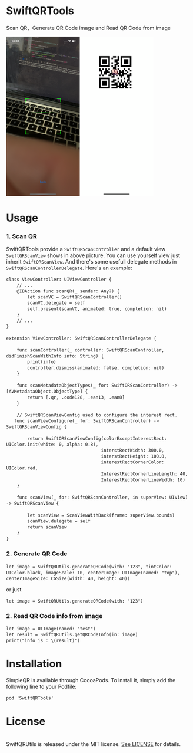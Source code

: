 # SwiftQRTools
Scan QR、Generate QR Code image and Read QR Code from image

<img src="https://raw.githubusercontent.com/archerLj/SwiftQRTools/master/pics/scanPage.PNG" width= "200"/><img src="https://raw.githubusercontent.com/archerLj/SwiftQRTools/master/pics/qrPage.PNG" width= "200"/>

# Usage
### 1. Scan QR
SwiftQRTools provide a `SwiftQRScanController` and a default view `SwiftQRScanView` shows in above picture. You can use yourself view just inherit `SwiftQRScanView`. And there's some usefull delegate methods in `SwiftQRScanControllerDelegate`. Here's an example:
```
class ViewController: UIViewController {
    // ...
    @IBAction func scanQR(_ sender: Any?) {
        let scanVC = SwiftQRScanController()
        scanVC.delegate = self
        self.present(scanVC, animated: true, completion: nil)
    }
    // ...
}

extension ViewController: SwiftQRScanControllerDelegate {
    
    func scanController(_ controller: SwiftQRScanController, didFinishScanWithInfo info: String) {
        print(info)
        controller.dismiss(animated: false, completion: nil)
    }
    
    func scanMetadataObjectTypes(_ for: SwiftQRScanController) -> [AVMetadataObject.ObjectType] {
        return [.qr, .code128, .ean13, .ean8]
    }
    
    // SwiftQRScanViewConfig used to configure the interest rect.
   func scanViewConfigure(_ for: SwiftQRScanController) -> SwiftQRScanViewConfig {
        
        return SwiftQRScanViewConfig(colorExceptInterestRect: UIColor.init(white: 0, alpha: 0.8),
                                    interstRectWidth: 300.0,
                                    interstRectHeight: 100.0,
                                    interestRectCornerColor: UIColor.red,
                                    InterestRectCornerLineLength: 40,
                                    InterestRectCornerLineWidth: 10)
    }
    
    func scanView(_ for: SwiftQRScanController, in superView: UIView) -> SwiftQRScanView {
    
        let scanView = ScanViewWithBack(frame: superView.bounds)
        scanView.delegate = self
        return scanView
    }
}
```

### 2. Generate QR Code

```
let image = SwiftQRUtils.generateQRCode(with: "123", tintColor: UIColor.black, imageScale: 10, centerImage: UIImage(named: "top"), centerImageSize: CGSize(width: 40, height: 40)) 
```
or just
```
let image = SwiftQRUtils.generateQRCode(with: "123") 
```

### 2. Read QR Code info from image

```
let image = UIImage(named: "test")
let result = SwiftQRUtils.getQRCodeInfo(in: image)
print("info is : \(result)")
```


# Installation
SimpleQR is available through CocoaPods. To install it, simply add the following line to your Podfile:
```
pod 'SwiftQRTools'
```

# License
<br/>
SwiftQRUtils is released under the MIT license. <a href="https://github.com/archerLj/SwiftQRTools/blob/master/LICENSE">See LICENSE</a> for details.


